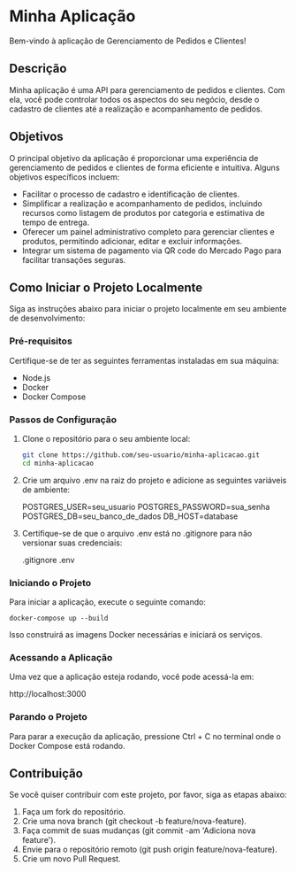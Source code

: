 # Minha Aplicação

Bem-vindo à aplicação de Gerenciamento de Pedidos e Clientes!

## Descrição

Minha aplicação é uma API para gerenciamento de pedidos e clientes. Com ela, você pode controlar todos os aspectos do seu negócio, desde o cadastro de clientes até a realização e acompanhamento de pedidos.

## Objetivos

O principal objetivo da aplicação é proporcionar uma experiência de gerenciamento de pedidos e clientes de forma eficiente e intuitiva. Alguns objetivos específicos incluem:

- Facilitar o processo de cadastro e identificação de clientes.
- Simplificar a realização e acompanhamento de pedidos, incluindo recursos como listagem de produtos por categoria e estimativa de tempo de entrega.
- Oferecer um painel administrativo completo para gerenciar clientes e produtos, permitindo adicionar, editar e excluir informações.
- Integrar um sistema de pagamento via QR code do Mercado Pago para facilitar transações seguras.

## Como Iniciar o Projeto Localmente

Siga as instruções abaixo para iniciar o projeto localmente em seu ambiente de desenvolvimento:

### Pré-requisitos

Certifique-se de ter as seguintes ferramentas instaladas em sua máquina:

- Node.js
- Docker
- Docker Compose

### Passos de Configuração

1. Clone o repositório para o seu ambiente local:

   ```bash
   git clone https://github.com/seu-usuario/minha-aplicacao.git
   cd minha-aplicacao

2. Crie um arquivo .env na raiz do projeto e adicione as seguintes variáveis de ambiente:

    POSTGRES_USER=seu_usuario
    POSTGRES_PASSWORD=sua_senha
    POSTGRES_DB=seu_banco_de_dados
    DB_HOST=database

3. Certifique-se de que o arquivo .env está no .gitignore para não versionar suas credenciais:

    .gitignore
    .env

### Iniciando o Projeto

Para iniciar a aplicação, execute o seguinte comando:

    docker-compose up --build

Isso construirá as imagens Docker necessárias e iniciará os serviços.

### Acessando a Aplicação

Uma vez que a aplicação esteja rodando, você pode acessá-la em:

http://localhost:3000

### Parando o Projeto

Para parar a execução da aplicação, pressione Ctrl + C no terminal onde o Docker Compose está rodando.

## Contribuição

Se você quiser contribuir com este projeto, por favor, siga as etapas abaixo:

1. Faça um fork do repositório.
2. Crie uma nova branch (git checkout -b feature/nova-feature).
3. Faça commit de suas mudanças (git commit -am 'Adiciona nova feature').
4. Envie para o repositório remoto (git push origin feature/nova-feature).
5. Crie um novo Pull Request.
